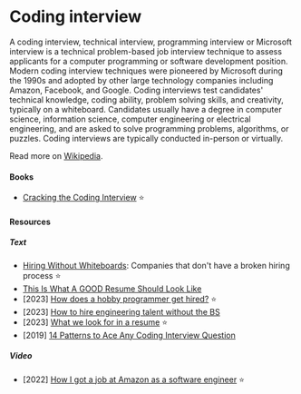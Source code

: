 # Coding interview

A coding interview, technical interview, programming interview or Microsoft interview is a technical problem-based job interview technique to assess applicants for a computer programming or software development position. Modern coding interview techniques were pioneered by Microsoft during the 1990s and adopted by other large technology companies including Amazon, Facebook, and Google. Coding interviews test candidates' technical knowledge, coding ability, problem solving skills, and creativity, typically on a whiteboard. Candidates usually have a degree in computer science, information science, computer engineering or electrical engineering, and are asked to solve programming problems, algorithms, or puzzles. Coding interviews are typically conducted in-person or virtually.

Read more on [Wikipedia](https://en.wikipedia.org/wiki/Coding_interview).

#### Books
- [Cracking the Coding Interview](https://www.crackingthecodinginterview.com) ⭐

#### Resources

##### Text
- [Hiring Without Whiteboards](https://github.com/poteto/hiring-without-whiteboards): Companies that don't have a broken hiring process ⭐
- [This Is What A GOOD Resume Should Look Like](https://www.careercup.com/resume)
- [2023] [How does a hobby programmer get hired?](https://news.ycombinator.com/item?id=34206559) ⭐
- [2023] [How to hire engineering talent without the BS](https://jes.al/2023/03/how-to-hire-engineering-talent-without-the-bs)
- [2023] [What we look for in a resume](https://huyenchip.com/2023/01/24/what-we-look-for-in-a-candidate.html) ⭐
- [2019] [14 Patterns to Ace Any Coding Interview Question](https://hackernoon.com/14-patterns-to-ace-any-coding-interview-question-c5bb3357f6ed)

##### Video
- [2022] [How I got a job at Amazon as a software engineer](https://www.youtube.com/watch?v=vcyXrlGKec4) ⭐
